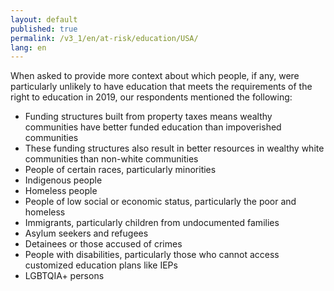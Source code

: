 ```yaml
---
layout: default
published: true
permalink: /v3_1/en/at-risk/education/USA/
lang: en
---
```


When asked to provide more context about which people, if any, were particularly unlikely to have education that meets the requirements of the right to education in 2019, our respondents mentioned the following:

- Funding structures built from property taxes means wealthy communities have better funded education than impoverished communities 
- These funding structures also result in better resources in wealthy white communities than non-white communities  
- People of certain races, particularly minorities  
- Indigenous people 
- Homeless people  
- People of low social or economic status, particularly the poor and homeless  
- Immigrants, particularly children from undocumented families  
- Asylum seekers and refugees  
- Detainees or those accused of crimes  
- People with disabilities, particularly those who cannot access customized education plans like IEPs 
- LGBTQIA+ persons  

 
